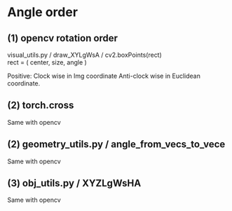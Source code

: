 
# Angle order

## (1) opencv rotation order  
visual_utils.py / draw_XYLgWsA / cv2.boxPoints(rect)  
rect = ( center, size, angle )

Positive: Clock wise in Img coordinate
          Anti-clock wise in Euclidean coordinate.

## (2) torch.cross
Same with opencv

## (2) geometry_utils.py / angle_from_vecs_to_vece
Same with opencv

## (3) obj_utils.py / XYZLgWsHA          
Same with opencv
